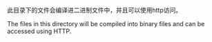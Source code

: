 此目录下的文件会编译进二进制文件中，并且可以使用http访问。

The files in this directory will be compiled into binary files and can be accessed using HTTP.